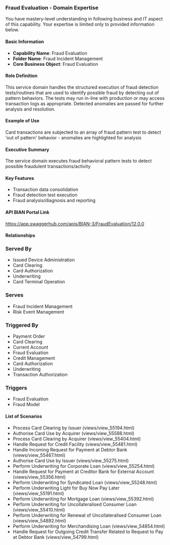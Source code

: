 ### Fraud Evaluation - Domain Expertise
You have mastery-level understanding in following business and IT aspect of this capability. Your expertise is limited only to provided information below.



#### Basic Information
- **Capability Name**: Fraud Evaluation
- **Folder Name**: Fraud Incident Management
- **Core Business Object**: Fraud Evaluation

#### Role Definition
This service domain handles the structured execution of fraud detection tests/routines that are used to identify possible fraud by detecting out of pattern behaviors. The tests may run in-line with production or may access transaction logs as appropriate. Detected anomalies are passed for further analysis and resolution.

#### Example of Use
Card transactions are subjected to an array of fraud pattern test to detect 'out of pattern' behavior - anomalies are highlighted for analysis

#### Executive Summary
The service domain executes fraud behavioral pattern tests to detect possible fraudulent transactions/activity

#### Key Features
- Transaction data consolidation
- Fraud detection test execution
- Fraud analysis/diagnosis and reporting

#### API BIAN Portal Link
https://app.swaggerhub.com/apis/BIAN-3/FraudEvaluation/12.0.0

#### Relationships

### Served By
- Issued Device Administration
- Card Clearing
- Card Authorization
- Underwriting
- Card Terminal Operation

### Serves
- Fraud Incident Management
- Risk Event Management

### Triggered By
- Payment Order
- Card Clearing
- Current Account
- Fraud Evaluation
- Credit Management
- Card Authorization
- Underwriting
- Transaction Authorization

### Triggers
- Fraud Evaluation
- Fraud Model

#### List of Scenarios
- Process Card Clearing by Issuer (views/view_55194.html)
- Authorise Card Use by Acquirer (views/view_55588.html)
- Process Card Clearing by Acquirer (views/view_55404.html)
- Handle Request for Credit Facility (views/view_55481.html)
- Handle Incoming Request for Payment at Debtor Bank (views/view_55467.html)
- Authorise Card Use by Issuer (views/view_55275.html)
- Perform Underwriting for Corporate Loan (views/view_55254.html)
- Handle Request for Payment at Creditor Bank for External Account (views/view_55356.html)
- Perform Underwriting for Syndicated Loan (views/view_55248.html)
- Perform Underwriting Light for Buy Now Pay Later (views/view_55191.html)
- Perform Underwriting for Mortgage Loan (views/view_55392.html)
- Perform Underwriting for Uncollateralised Consumer Loan (views/view_55410.html)
- Perform Underwriting for Renewal of Uncollateralised Consumer Loan (views/view_54892.html)
- Perform Underwriting for Merchandising Loan (views/view_54854.html)
- Handle Request for Outgoing Credit Transfer Related to Request to Pay at Debtor Bank (views/view_54799.html)
